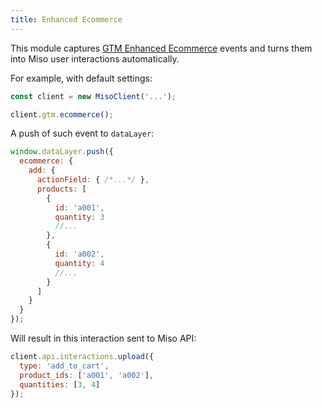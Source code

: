 ```yaml
---
title: Enhanced Ecommerce
---
```


This module captures [GTM Enhanced Ecommerce](https://developers.google.com/analytics/devguides/collection/ua/gtm/enhanced-ecommerce) events and turns them into Miso user interactions automatically.

For example, with default settings:

```js
const client = new MisoClient('...');

client.gtm.ecommerce();
```

A push of such event to `dataLayer`:

```js
window.dataLayer.push({
  ecommerce: {
    add: {
      actionField: { /*...*/ },
      products: [
        {
          id: 'a001',
          quantity: 3
          //...
        },
        {
          id: 'a002',
          quantity: 4
          //...
        }
      ]
    }
  }
});
```

Will result in this interaction sent to Miso API:

```js
client.api.interactions.upload({
  type: 'add_to_cart',
  product_ids: ['a001', 'a002'],
  quantities: [3, 4]
});
```
